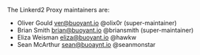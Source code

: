 The Linkerd2 Proxy maintainers are:

* Oliver Gould <ver@buoyant.io> @olix0r (super-maintainer)
* Brian Smith <brian@buoyant.io> @briansmith (super-maintainer)
* Eliza Weisman <eliza@buoyant.io> @hawkw
* Sean McArthur <sean@buoaynt.io> @seanmonstar

<!--
# Adding a new maintainer

* Submit a PR modifying this file
* Add maintainer to .github/CODEOWNERS
* Obtain approvals per GOVERNANCE.md
* Invite maintainer to https://github.com/orgs/linkerd/teams/linkerd2-maintainers/members
* Invite maintainer to https://github.com/orgs/linkerd/people
-->
